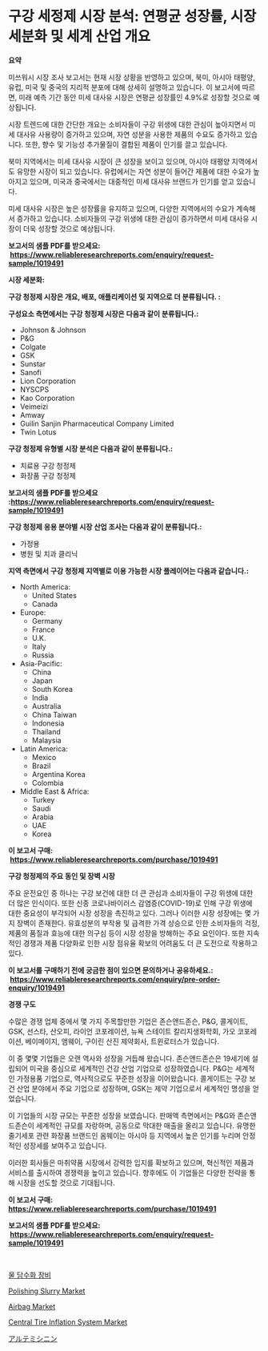 <p><h1>구강 세정제 시장 분석: 연평균 성장률, 시장 세분화 및 세계 산업 개요</h1></p><p><strong>요약</strong></p>
<p><p>미쓰워시 시장 조사 보고서는 현재 시장 상황을 반영하고 있으며, 북미, 아시아 태평양, 유럽, 미국 및 중국의 지리적 분포에 대해 상세히 설명하고 있습니다. 이 보고서에 따르면, 미래 예측 기간 동안 미세 대사유 시장은 연평균 성장률인 4.9%로 성장할 것으로 예상됩니다. </p><p>시장 트렌드에 대한 간단한 개요는 소비자들이 구강 위생에 대한 관심이 높아지면서 미세 대사유 사용량이 증가하고 있으며, 자연 성분을 사용한 제품의 수요도 증가하고 있습니다. 또한, 향수 및 기능성 추가물질이 결합된 제품이 인기를 끌고 있습니다.</p><p>북미 지역에서는 미세 대사유 시장이 큰 성장을 보이고 있으며, 아시아 태평양 지역에서도 유망한 시장이 되고 있습니다. 유럽에서는 자연 성분이 들어간 제품에 대한 수요가 높아지고 있으며, 미국과 중국에서는 대중적인 미세 대사유 브랜드가 인기를 얻고 있습니다.</p><p>미세 대사유 시장은 높은 성장률을 유지하고 있으며, 다양한 지역에서의 수요가 계속해서 증가하고 있습니다. 소비자들의 구강 위생에 대한 관심이 증가하면서 미세 대사유 시장이 더욱 성장할 것으로 예상됩니다.</p></p>
<p><strong>보고서의 샘플 PDF를 받으세요: &nbsp;<a href="https://www.reliableresearchreports.com/enquiry/request-sample/1019491">https://www.reliableresearchreports.com/enquiry/request-sample/1019491</a></strong></p>
<p><strong>시장 세분화:</strong></p>
<p><strong> 구강 청정제 시장은 개요, 배포, 애플리케이션 및 지역으로 더 분류됩니다. :</strong></p>
<p><strong>구성요소 측면에서는 구강 청정제 시장은 다음과 같이 분류됩니다.:</strong></p>
<p><ul><li>Johnson & Johnson</li><li>P&G</li><li>Colgate</li><li>GSK</li><li>Sunstar</li><li>Sanofi</li><li>Lion Corporation</li><li>NYSCPS</li><li>Kao Corporation</li><li>Veimeizi</li><li>Amway</li><li>Guilin Sanjin Pharmaceutical Company Limited</li><li>Twin Lotus</li></ul></p>
<p><strong> 구강 청정제 유형별 시장 분석은 다음과 같이 분류됩니다.:</strong></p>
<p><ul><li>치료용 구강 청정제</li><li>화장품 구강 청정제</li></ul></p>
<p><strong>보고서의 샘플 PDF를 받으세요 :<a href="https://www.reliableresearchreports.com/enquiry/request-sample/1019491">https://www.reliableresearchreports.com/enquiry/request-sample/1019491</a></strong></p>
<p><strong> 구강 청정제 응용 분야별 시장 산업 조사는 다음과 같이 분류됩니다.:</strong></p>
<p><ul><li>가정용</li><li>병원 및 치과 클리닉</li></ul></p>
<p><strong>지역 측면에서 구강 청정제 지역별로 이용 가능한 시장 플레이어는 다음과 같습니다.:</strong></p>
<p><ul>
    <li>
        North America:
        <ul>
            <li>United States</li>
            <li>Canada</li>
        </ul>
    </li>
    <li>
        Europe:
        <ul>
            <li>Germany</li>
            <li>France</li>
            <li>U.K.</li>
            <li>Italy</li>
            <li>Russia</li>
        </ul>
    </li>
    <li>
        Asia-Pacific:
        <ul>
            <li>China</li>
            <li>Japan</li>
            <li>South Korea</li>
            <li>India</li>
            <li>Australia</li>
            <li>China Taiwan</li>
            <li>Indonesia</li>
            <li>Thailand</li>
            <li>Malaysia</li>
        </ul>
    </li>
    <li>
        Latin America:
        <ul>
            <li>Mexico</li>
            <li>Brazil</li>
            <li>Argentina Korea</li>
            <li>Colombia</li>
        </ul>
    </li>
    <li>
        Middle East & Africa:
        <ul>
            <li>Turkey</li>
            <li>Saudi</li>
            <li>Arabia</li>
            <li>UAE</li>
            <li>Korea</li>
        </ul>
    </li>
    </ul></p>
<p><strong>이 보고서 구매: &nbsp;<a href="https://www.reliableresearchreports.com/purchase/1019491">https://www.reliableresearchreports.com/purchase/1019491</a></strong></p>
<p><strong>구강 청정제의 주요 동인 및 장벽 시장</strong></p>
<p><p>주요 운전요인 중 하나는 구강 보건에 대한 더 큰 관심과 소비자들이 구강 위생에 대한 더 많은 인식이다. 또한 신종 코로나바이러스 감염증(COVID-19)로 인해 구강 위생에 대한 중요성이 부각되어 시장 성장을 촉진하고 있다. 그러나 이러한 시장 성장에는 몇 가지 장벽이 존재한다. 유효성분의 부작용 및 급격한 가격 상승으로 인한 소비자들의 걱정, 제품의 품질과 효능에 대한 의구심 등이 시장 성장을 방해하는 주요 요인이다. 또한 지속적인 경쟁과 제품 다양화로 인한 시장 점유율 확보의 어려움도 더 큰 도전으로 작용하고 있다.</p></p>
<p><strong>이 보고서를 구매하기 전에 궁금한 점이 있으면 문의하거나 공유하세요.: &nbsp;<a href="https://www.reliableresearchreports.com/enquiry/pre-order-enquiry/1019491">https://www.reliableresearchreports.com/enquiry/pre-order-enquiry/1019491</a></strong></p>
<p><strong>경쟁 구도</strong></p>
<p><p>수많은 경쟁 업체 중에서 몇 가지 주목할만한 기업은 존슨앤드존슨, P&G, 콜게이트, GSK, 선스타, 산오피, 라이언 코포레이션, 뉴욕 스테이트 칼리지생화학회, 가오 코포레이션, 베이메이지, 앰웨이, 구이린 산진 제약회사, 트윈로터스가 있습니다. </p><p>이 중 몇몇 기업들은 오랜 역사와 성장을 거듭해 왔습니다. 존슨앤드존슨은 19세기에 설립되어 미국을 중심으로 세계적인 건강 산업 기업으로 성장하였습니다. P&G는 세계적인 가정용품 기업으로, 역사적으로도 꾸준한 성장을 이어왔습니다. 콜게이트는 구강 보건 산업 분야에서 주요 기업으로 성장하며, GSK는 제약 기업으로서 세계적인 명성을 얻었습니다.</p><p>이 기업들의 시장 규모는 꾸준한 성장을 보였습니다. 판매액 측면에서는 P&G와 존슨앤드존슨이 세계적인 규모를 자랑하며, 공동으로 막대한 매출을 올리고 있습니다. 유명한 줄기세포 관련 화장품 브랜드인 옴웨이는 아시아 등 지역에서 높은 인기를 누리며 안정적인 성장세를 보여주고 있습니다. </p><p>이러한 회사들은 마취약품 시장에서 강력한 입지를 확보하고 있으며, 혁신적인 제품과 서비스를 출시하여 경쟁력을 높이고 있습니다. 향후에도 이 기업들은 다양한 전략을 통해 시장을 선도할 것으로 기대됩니다.</p></p>
<p><strong>이 보고서 구매: &nbsp; <a href="https://www.reliableresearchreports.com/purchase/1019491">https://www.reliableresearchreports.com/purchase/1019491</a></strong></p>
<p><strong>보고서의 샘플 PDF를 받으세요: &nbsp;<a href="https://www.reliableresearchreports.com/enquiry/request-sample/1019491">https://www.reliableresearchreports.com/enquiry/request-sample/1019491</a></strong><strong></strong></p>
<p>&nbsp;</p>
<p><p><a href="https://github.com/hxzi07639916/Market-Research-Report-List-1/blob/main/1275930188293.md">물 담수화 장비</a></p><p><a href="https://woozy-pyroraptor-a1f.notion.site/Polishing-Slurry-Market-Size-Market-Trends-and-Growth-Outlook-forecasted-for-period-from-2024-to-2-bd00365fd6de4c198f60cd4f0beb7b63">Polishing Slurry Market</a></p><p><a href="https://github.com/Paul14Anderson63/Market-Research-Report-List-3/blob/main/airbag-market.md">Airbag Market</a></p><p><a href="https://github.com/mabutironaldo/Market-Research-Report-List-3/blob/main/central-tire-inflation-system-market.md">Central Tire Inflation System Market</a></p><p><a href="https://github.com/ihabdkwlxs948/Market-Research-Report-List-1/blob/main/9313866188448.md">アルテミシニン</a></p></p>